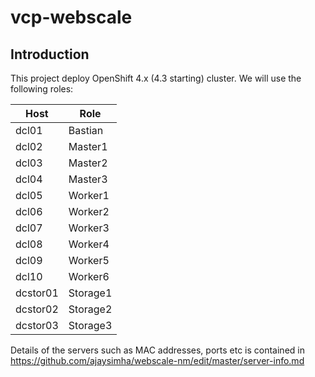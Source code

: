 # vcp-webscale
## Introduction
This project deploy OpenShift 4.x (4.3 starting) cluster. We will use the following roles:



| Host          | Role               |
| ------------- | ------------------ |
| dcl01         | Bastian            |
| dcl02         | Master1            |
| dcl03         | Master2            |
| dcl04         | Master3            |
| dcl05         | Worker1            |
| dcl06         | Worker2            |
| dcl07         | Worker3            |
| dcl08         | Worker4            |
| dcl09         | Worker5            |
| dcl10         | Worker6            |
| dcstor01      | Storage1           |
| dcstor02      | Storage2           |
| dcstor03      | Storage3           |

Details of the servers such as MAC addresses, ports etc is contained in https://github.com/ajaysimha/webscale-nm/edit/master/server-info.md
